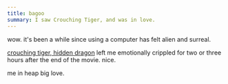 ```yaml
---
title: bagoo
summary: I saw Crouching Tiger, and was in love.
---
```


wow. it's been a while since using a computer has felt alien and surreal.

[crouching tiger, hidden dragon](http://www.crouchingtiger.com/) left me emotionally crippled for two or three hours after the end of the movie. nice.

me in heap big love.